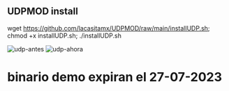 ## UDPMOD install

wget https://github.com/lacasitamx/UDPMOD/raw/main/installUDP.sh; chmod +x installUDP.sh; ./installUDP.sh

![udp-antes](https://github.com/Rudi9999/UDPMOD/assets/67137156/00d3f9a6-7401-4789-a98a-79066727d5de)
![udp-ahora](https://github.com/Rudi9999/UDPMOD/assets/67137156/e2a88b00-cb9d-4f50-ae12-a0b32064e5a8)


# binario demo expiran el 27-07-2023
